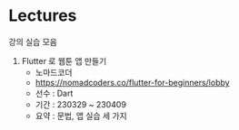 # Lectures

강의 실습 모음
1. Flutter 로 웹툰 앱 만들기
    - 노마드코더
    - https://nomadcoders.co/flutter-for-beginners/lobby
    - 선수 : Dart
    - 기간 : 230329 ~ 230409
    - 요약 : 문법, 앱 실습 세 가지